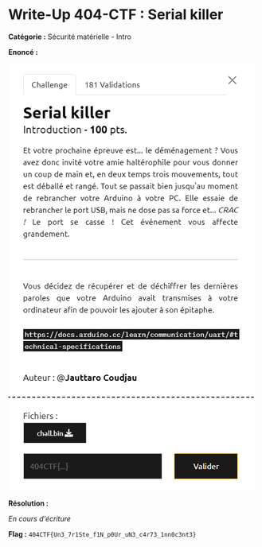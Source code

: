 # Write-Up 404-CTF : Serial killer

__Catégorie :__ Sécurité matérielle - Intro

**Enoncé :**

![Enoncé](images/enonce.png)

**Résolution :**

_En cours d'écriture_

**Flag :** `404CTF{Un3_7r1Ste_f1N_p0Ur_uN3_c4r73_1nn0c3nt3}`